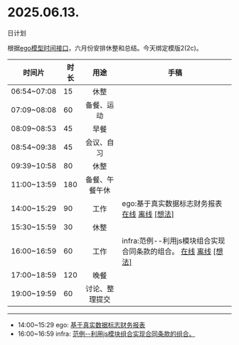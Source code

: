 # 2025.06.13.
日计划

根据[ego模型时间接口](https://gitee.com/hyg/blog/blob/master/timeflow.md)，六月份安排休整和总结。今天绑定模版2(2c)。

| 时间片 | 时长 | 用途 | 手稿 |
| --- | --- | :---: | --- |
| 06:54~07:08 | 15 | 休整 |  |
| 07:09~08:08 | 60 | 备餐、运动 |  |
| 08:09~08:53 | 45 | 早餐 |  |
| 08:54~09:38 | 45 | 会议、自习 |  |
| 09:39~10:58 | 80 | 休整 |  |
| 11:00~13:59 | 180 | 备餐、午餐午休 |  |
| 14:00~15:29 | 90 | 工作 | ego:基于真实数据标志财务报表 [在线](http://simp.ly/p/lsBYG9) [离线](../../draft/2025/20250613140000.md) <a href="mailto:huangyg@mars22.com?subject=关于2025.06.13.[ego:基于真实数据标志财务报表]任务&body=日期: 20250613%0D%0A序号: 6%0D%0A手稿:../../draft/2025/20250613140000.md%0D%0A---请勿修改邮件主题及以上内容 从下一行开始写您的想法---%0D%0A">[想法]</a> |
| 15:30~15:59 | 30 | 休整 |  |
| 16:00~16:59 | 60 | 工作 | infra:范例--利用js模块组合实现合同条款的组合。 [在线](http://simp.ly/p/MpcbHD) [离线](../../draft/2025/20250613160000.md) <a href="mailto:huangyg@mars22.com?subject=关于2025.06.13.[infra:范例--利用js模块组合实现合同条款的组合。]任务&body=日期: 20250613%0D%0A序号: 8%0D%0A手稿:../../draft/2025/20250613160000.md%0D%0A---请勿修改邮件主题及以上内容 从下一行开始写您的想法---%0D%0A">[想法]</a> |
| 17:00~18:59 | 120 | 晚餐 |  |
| 19:00~19:59 | 60 | 讨论、整理提交 |  |

---

- 14:00~15:29	ego: [基于真实数据标志财务报表](../../draft/2025/20250613.01.md)
- 16:00~16:59	infra: [范例--利用js模块组合实现合同条款的组合。](../../draft/2025/20250613.02.md)
